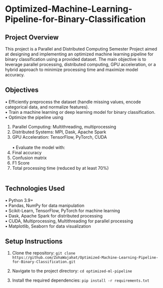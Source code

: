 # Optimized-Machine-Learning-Pipeline-for-Binary-Classification

## Project Overview
This project is a Parallel and Distributed Computing Semester Project aimed at designing and implementing an optimized machine learning pipeline for binary classification using a provided dataset. The main objective is to leverage parallel processing, distributed computing, GPU acceleration, or a hybrid approach to minimize processing time and maximize model accuracy.

## Objectives
• Efficiently preprocess the dataset (handle missing values, encode categorical data, and normalize features).<br>
• Train a machine learning or deep learning model for binary classification.<br>
• Optimize the pipeline using<br>
  1. Parallel Computing: Multithreading, multiprocessing <br>
  2. Distributed Systems: MPI, Dask, Apache Spark<br>
  3. GPU Acceleration: TensorFlow, PyTorch, CUDA<br><br>
• Evaluate the model with:<br>
  1. Final accuracy<br>
  2. Confusion matrix<br>
  3. F1 Score<br>
  4. Total processing time (reduced by at least 70%)<br><br>

## Technologies Used
• Python 3.9+<br>
• Pandas, NumPy for data manipulation<br>
• Scikit-Learn, TensorFlow, PyTorch for machine learning<br>
• Dask, Apache Spark for distributed processing<br>
• CUDA, Multiprocessing, Multithreading for parallel processing<br>
• Matplotlib, Seaborn for data visualization<br>

## Setup Instructions
1. Clone the repository:
      ``git clone https://github.com/ZohaWajahat/Optimized-Machine-Learning-Pipeline-for-Binary-Classification.git``
   
2. Navigate to the project directory:
     ``cd optimized-ml-pipeline``

3. Install the required dependencies:
       ``pip install -r requirements.txt``

